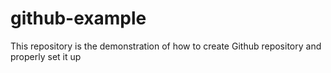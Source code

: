 # github-example
This repository is the demonstration of how to create Github repository and properly set it up
